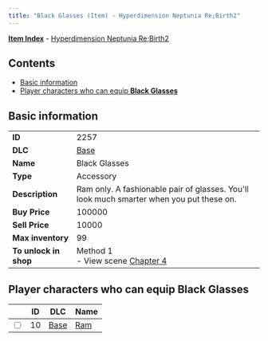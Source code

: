 ```yaml
---
title: "Black Glasses (Item) - Hyperdimension Neptunia Re;Birth2"
---
```


[**Item Index**](/neptunia/rb2/item/index.html) - [Hyperdimension Neptunia Re;Birth2](/neptunia/rb2)

## Contents

- [Basic information](#basic-information)
- [Player characters who can equip **Black Glasses**](#player-characters-who-can-equip-black-glasses)

## Basic information

|   |   |
| -- | -- |
| **ID** | 2257 |
| **DLC** | [Base](/neptunia/rb2/dlc/0-base.html) |
| **Name** | Black Glasses |
| **Type** | Accessory |
| **Description** | Ram only. A fashionable pair of glasses. You'll look much smarter when you put these on. |
| **Buy Price** | 100000 |
| **Sell Price** | 10000 |
| **Max inventory** | 99 |
| **To unlock in shop** | Method 1<br />- View scene [Chapter 4](/neptunia/rb2/scene/0-301-chapter-4.html) |

## Player characters who can equip **Black Glasses**

|    | ID | DLC | Name |
| -- | -- | --- | ---- |
| <input type="checkbox" id="rb2-player-0-10" class="trackbox" /> | 10 | [Base](/neptunia/rb2/dlc/0-base.html) | [Ram](/neptunia/rb2/player/0-10-ram.html) |